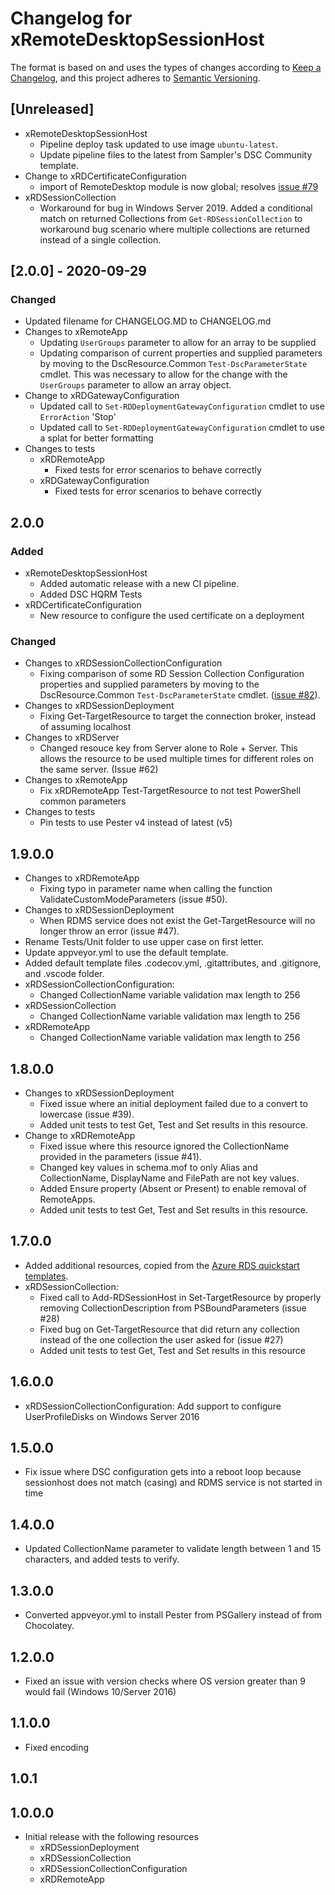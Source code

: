 # Changelog for xRemoteDesktopSessionHost

The format is based on and uses the types of changes according to [Keep a Changelog](https://keepachangelog.com/en/1.0.0/),
and this project adheres to [Semantic Versioning](https://semver.org/spec/v2.0.0.html).

## [Unreleased]

- xRemoteDesktopSessionHost
  - Pipeline deploy task updated to use image `ubuntu-latest`.
  - Update pipeline files to the latest from Sampler's DSC Community template.
- Change to xRDCertificateConfiguration
  - import of RemoteDesktop module is now global; resolves [issue #79](https://github.com/dsccommunity/xRemoteDesktopSessionHost/issues/79)
- xRDSessionCollection
  - Workaround for bug in Windows Server 2019. Added a conditional match on returned
    Collections from `Get-RDSessionCollection` to workaround bug scenario where multiple
    collections are returned instead of a single collection.

## [2.0.0] - 2020-09-29

### Changed

- Updated filename for CHANGELOG.MD to CHANGELOG.md
- Changes to xRemoteApp
  - Updating `UserGroups` parameter to allow for an array to be supplied
  - Updating comparison of current properties and supplied parameters by moving
    to the DscResource.Common `Test-DscParameterState` cmdlet. This was necessary
    to allow for the change with the `UserGroups` parameter to allow an array object.
- Change to xRDGatewayConfiguration
  - Updated call to `Set-RDDeploymentGatewayConfiguration` cmdlet to use `ErrorAction` 'Stop'
  - Updated call to `Set-RDDeploymentGatewayConfiguration` cmdlet to use a splat for better formatting
- Changes to tests
  - xRDRemoteApp
    - Fixed tests for error scenarios to behave correctly
  - xRDGatewayConfiguration
    - Fixed tests for error scenarios to behave correctly

## 2.0.0

### Added

- xRemoteDesktopSessionHost
  - Added automatic release with a new CI pipeline.
  - Added DSC HQRM Tests
- xRDCertificateConfiguration
  - New resource to configure the used certificate on a deployment

### Changed

- Changes to xRDSessionCollectionConfiguration
  - Fixing comparison of some RD Session Collection Configuration properties and
    supplied parameters by moving to the DscResource.Common `Test-DscParameterState` cmdlet.
    ([issue #82](https://github.com/dsccommunity/xRemoteDesktopSessionHost/issues/82)).
- Changes to xRDSessionDeployment
  - Fixing Get-TargetResource to target the connection broker, instead of
    assuming localhost
- Changes to xRDServer
  - Changed resouce key from Server alone to Role + Server.
    This allows the resource to be used multiple times for different roles on
    the same server. (Issue #62)
- Changes to xRemoteApp
  - Fix xRDRemoteApp Test-TargetResource to not test PowerShell common parameters
- Changes to tests
  - Pin tests to use Pester v4 instead of latest (v5)

## 1.9.0.0

- Changes to xRDRemoteApp
  - Fixing typo in parameter name when calling the function ValidateCustomModeParameters (issue #50).
- Changes to xRDSessionDeployment
  - When RDMS service does not exist the Get-TargetResource will no longer throw an error (issue #47).
- Rename Tests/Unit folder to use upper case on first letter.
- Update appveyor.yml to use the default template.
- Added default template files .codecov.yml, .gitattributes, and .gitignore, and
  .vscode folder.
- xRDSessionCollectionConfiguration:
  - Changed CollectionName variable validation max length to 256
- xRDSessionCollection
  - Changed CollectionName variable validation max length to 256
- xRDRemoteApp
  - Changed CollectionName variable validation max length to 256

## 1.8.0.0

- Changes to xRDSessionDeployment
  - Fixed issue where an initial deployment failed due to a convert to lowercase (issue #39).
  - Added unit tests to test Get, Test and Set results in this resource.
- Change to xRDRemoteApp
  - Fixed issue where this resource ignored the CollectionName provided in the parameters (issue #41).
  - Changed key values in schema.mof to only Alias and CollectionName, DisplayName and FilePath are not key values.
  - Added Ensure property (Absent or Present) to enable removal of RemoteApps.
  - Added unit tests to test Get, Test and Set results in this resource.

## 1.7.0.0

- Added additional resources, copied from the [Azure RDS quickstart templates](https://github.com/Azure/RDS-Templates).
- xRDSessionCollection:
  - Fixed call to Add-RDSessionHost in Set-TargetResource by properly removing CollectionDescription from PSBoundParameters (issue #28)
  - Fixed bug on Get-TargetResource that did return any collection instead of the one collection the user asked for (issue #27)
  - Added unit tests to test Get, Test and Set results in this resource

## 1.6.0.0

- xRDSessionCollectionConfiguration: Add support to configure UserProfileDisks on Windows Server 2016

## 1.5.0.0

- Fix issue where DSC configuration gets into a reboot loop because sessionhost does not match (casing) and RDMS service is not started in time

## 1.4.0.0

- Updated CollectionName parameter to validate length between 1 and 15 characters, and added tests to verify.

## 1.3.0.0

- Converted appveyor.yml to install Pester from PSGallery instead of from Chocolatey.

## 1.2.0.0

- Fixed an issue with version checks where OS version greater than 9 would fail (Windows 10/Server 2016)

## 1.1.0.0

- Fixed encoding

## 1.0.1

## 1.0.0.0

- Initial release with the following resources
  - xRDSessionDeployment
  - xRDSessionCollection
  - xRDSessionCollectionConfiguration
  - xRDRemoteApp
